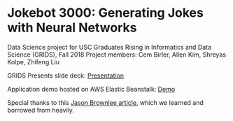 # Jokebot 3000: Generating Jokes with Neural Networks
Data Science project for USC Graduates Rising in Informatics and Data Science (GRIDS), Fall 2018
Project members: Cem Birler, Allen Kim, Shreyas Kolpe, Zhifeng Liu

GRIDS Presents slide deck: [Presentation](https://docs.google.com/presentation/d/1VY2UvNKwk0WGPWH3SPOqXg79k46HRoKKLmYmmgFjgfg)

Application demo hosted on AWS Elastic Beanstalk: [Demo](http://jokebot-env6.kmmn9mkekj.us-west-1.elasticbeanstalk.com/)

Special thanks to this [Jason Brownlee article](https://machinelearningmastery.com/develop-character-based-neural-language-model-keras/), which we learned and borrowed from heavily.
